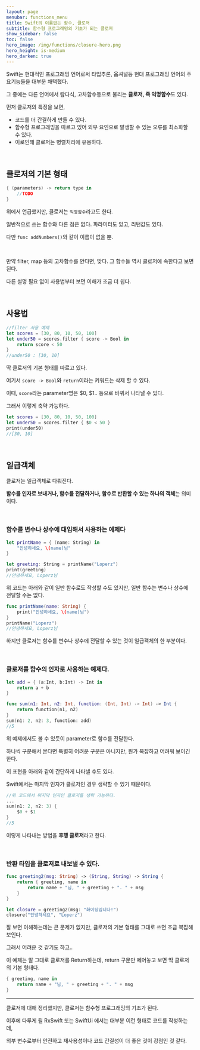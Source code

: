 ```yaml
---
layout: page
menubar: functions_menu
title: Swift의 이름없는 함수, 클로저
subtitle: 함수형 프로그래밍의 기초가 되는 클로저
show_sidebar: false
toc: false
hero_image: /img/functions/closure-hero.png
hero_height: is-medium
hero_darken: true
---
```


Swift는 현대적인 프로그래밍 언어로써 타입추론, 옵셔널등 현대 프로그래밍 언어의 주요기능들을 대부분 채택했다.

그 중에는 다른 언어에서 람다식, 고차함수등으로 불리는 **클로저, 즉 익명함수**도 있다.

먼저 클로저의 특징을 보면,

- 코드를 더 간결하게 만들 수 있다.
- 함수형 프로그래밍을 따르고 있어 외부 요인으로 발생할 수 있는 오류를 최소화할 수 있다.
- 이로인해 클로저는 병렬처리에 유용하다.

<br/>

## 클로저의 기본 형태

```swift
{ (parameters) -> return type in
    //TODO
}
```

위에서 언급했지만, 클로저는 `익명함수`라고도 한다.

일반적으로 쓰는 함수와 다른 점은 없다. 파라미터도 있고, 리턴값도 있다.

다만 `func addNumbers()`와 같이 이름이 없을 뿐.

<br/>

만약 filter, map 등의 고차함수를 안다면, 맞다. 그 함수들 역시 클로저에 속한다고 보면 된다.

다른 설명 필요 없이 사용법부터 보면 이해가 조금 더 쉽다.

<br/>

## 사용법

```swift
//filter 사용 예제
let scores = [30, 80, 10, 50, 100]
let under50 = scores.filter { score -> Bool in
    return score < 50
}
//under50 : [30, 10]
```

딱 클로저의 기본 형태를 따르고 있다.

여기서 `score -> Bool`와 `return`이라는 키워드는 삭제 할 수 있다.

이때, `score`라는 parameter명은 $0, $1.. 등으로 바꿔서 나타낼 수 있다.

그래서 이렇게 축약 가능하다.

```swift
let scores = [30, 80, 10, 50, 100]
let under50 = scores.filter { $0 < 50 }
print(under50)
//[30, 10]
```

<br/>

## 일급객체

클로저는 일급객체로 다뤄진다.

**함수를 인자로 보내거나, 함수를 전달하거나, 함수로 반환할 수 있는 하나의 객체**는 의미이다.

<br/>

### 함수를 변수나 상수에 대입해서 사용하는 예제다

```swift
let printName = { (name: String) in
    "안녕하세요, \(name)님"
}

let greeting: String = printName("Loperz")
print(greeting)
//안녕하세요, Loperz님
```

위 코드는 아래와 같이 일반 함수로도 작성할 수도 있지만, 일반 함수는 변수나 상수에 전달할 수는 없다.

```swift
func printName(name: String) {
    print("안녕하세요, \(name)님")
}
printName("Loperz")
//안녕하세요, Loperz님
```

하지만 클로저는 함수를 변수나 상수에 전달할 수 있는 것이 일급객체의 한 부분이다.

<br/>

### 클로저를 함수의 인자로 사용하는 예제다.

```swift
let add = { (a:Int, b:Int) -> Int in
    return a + b
}

func sum(n1: Int, n2: Int, function: (Int, Int) -> Int) -> Int {
    return function(n1, n2)
}
sum(n1: 2, n2: 3, function: add)
//5
```

위 예제에서도 볼 수 있듯이 parameter로 함수를 전달한다.

하나씩 구분해서 본다면 특별히 어려운 구문은 아니지만, 뭔가 복잡하고 어려워 보이긴 한다.

이 표현을 아래와 같이 간단하게 나타낼 수도 있다.

Swift에서는 마지막 인자가 클로저인 경우 생략할 수 있기 때문이다.

```swift
//위 코드에서 마지막 인자인 클로저를 생략 가능하다.
...
sum(n1: 2, n2: 3) {
    $0 + $1
}
//5
```

이렇게 나타내는 방법을 **후행 클로저**라고 한다.

<br/>

### 반환 타입을 클로저로 내보낼 수 있다.

```swift
func greeting2(msg: String) -> (String, String) -> String {
    return { greeting, name in
        return name + "님, " + greeting + ". " + msg
    }
}

let closure = greeting2(msg: "화이팅입니다!")
closure("안녕하세요", "Loperz")
```

잘 보면 이해하는데는 큰 문제가 없지만, 클로저의 기본 형태를 그대로 쓰면 조금 복잡해 보인다.

그래서 어려운 것 같기도 하고..

이 예제는 말 그대로 클로저를 Return하는데, return 구문만 떼어놓고 보면 딱 클로저의 기본 형태다.

```swift
{ greeting, name in
    return name + "님, " + greeting + ". " + msg
}
```

<hr>

클로저에 대해 정리했지만, 클로저는 함수형 프로그래밍의 기초가 된다.

이후에 다루게 될 RxSwift 또는 SwiftUi 에서는 대부분 이런 형태로 코드를 작성하는데,

외부 변수로부터 안전하고 재사용성이나 코드 간결성이 더 좋은 것이 강점인 것 같다.